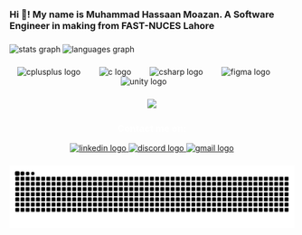 <h3 align="left">Hi 👋! My name is Muhammad Hassaan Moazan. A Software Engineer in making from FAST-NUCES Lahore</h3>

###

<div align="left">
  <img src="https://github-readme-stats.vercel.app/api?username=MHM0321&hide_title=false&hide_rank=false&show_icons=true&include_all_commits=true&count_private=true&disable_animations=false&theme=dracula&locale=en&hide_border=false" height="150" alt="stats graph"  />
  <img src="https://github-readme-stats.vercel.app/api/top-langs?username=MHM0321&locale=en&hide_title=false&layout=compact&card_width=320&langs_count=5&theme=dracula&hide_border=false" height="140" alt="languages graph"  />
</div>

###

<div align="center">
  <img src="https://cdn.jsdelivr.net/gh/devicons/devicon/icons/cplusplus/cplusplus-original.svg" height="55" alt="cplusplus logo"  />
  <img width="25" />
  <img src="https://cdn.jsdelivr.net/gh/devicons/devicon/icons/c/c-original.svg" height="55" alt="c logo"  />
  <img width="25" />
  <img src="https://cdn.jsdelivr.net/gh/devicons/devicon/icons/csharp/csharp-original.svg" height="55" alt="csharp logo"  />
  <img width="25" />
  <img src="https://cdn.jsdelivr.net/gh/devicons/devicon/icons/figma/figma-original.svg" height="55" alt="figma logo"  />
  <img width="25" />
  <img src="https://cdn.jsdelivr.net/gh/devicons/devicon/icons/unity/unity-original.svg" height="55" alt="unity logo"  />
  <img width="25" />
</div>

###

<div align="center">
  <img height="190" src="https://i.makeagif.com/media/10-19-2016/FfSegc.gif"  />
</div>

###

<h3 align="center" style="color: white; font-weight: bold;">Contact me on:</h3>

<div align="center">
  <a href="https://www.linkedin.com/in/muhammad-hassaan-moazan-431243317/" target="_blank">
    <img src="https://raw.githubusercontent.com/maurodesouza/profile-readme-generator/master/src/assets/icons/social/linkedin/default.svg" width="80" height="55" alt="linkedin logo" />
  </a>

  <a href="https://discord.com/users/522370417474797588" target="_blank">
    <img src="https://raw.githubusercontent.com/maurodesouza/profile-readme-generator/master/src/assets/icons/social/discord/default.svg" width="80" height="55" alt="discord logo"  />
  </a>
  <a href="https://boxloid0321321@gmail.com" target="_blank">
    <img src="https://raw.githubusercontent.com/maurodesouza/profile-readme-generator/master/src/assets/icons/social/gmail/default.svg" width="80" height="55" alt="gmail logo"  />
  </a>
</div>


###

<img src="https://raw.githubusercontent.com/MHM0321/MHM0321/output/snake.svg" alt="Snake animation" />

###
